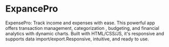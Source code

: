 # ExpancePro
ExpensePro: Track income and expenses with ease. This powerful app offers transaction management, categorization , budgeting, and financial analytics with dynamic charts. Built with HTML/CSS/JS, it's responsive and supports data import/export.Responsive, intuitive, and ready to use.
